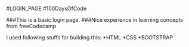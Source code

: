 #LOGIN_PAGE
#100DaysOfCode

###This is a basic login page.
###Nice experience in learning concepts from freeCodecamp

I used following stuffs for building this:
*HTML
*CSS
*BOOTSTRAP
